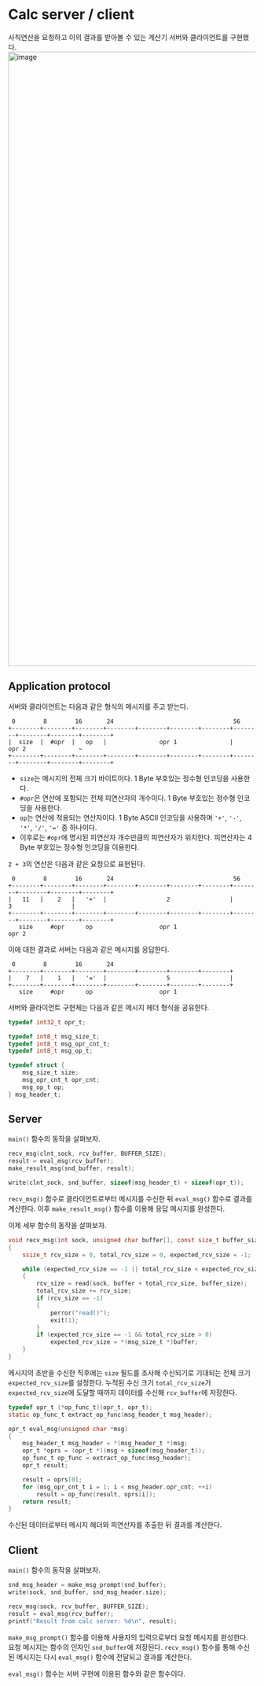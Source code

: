 # Calc server / client

사칙연산을 요청하고 이의 결과를 받아볼 수 있는 계산기 서버와 클라이언트를 구현했다.
<img width="1249" alt="image" src="https://github.com/user-attachments/assets/993e787c-9e9a-419f-832a-2007debcd55c">

## Application protocol

서버와 클라이언트는 다음과 같은 형식의 메시지를 주고 받는다.
```
 0        8        16       24                                  56
+--------+--------+--------+--------+--------+--------+--------+--------+--------+--------+--------+
|  size  |  #opr  |   op   |               opr 1               |               opr 2               ~
+--------+--------+--------+--------+--------+--------+--------+--------+--------+--------+--------+
```
- `size`는 메시지의 전체 크기 바이트이다. 1 Byte 부호있는 정수형 인코딩을 사용한다.
- `#opr`은 연산에 포함되는 전체 피연산자의 개수이다. 1 Byte 부호있는 정수형 인코딩을 사용한다.
- `op`는 연산에 적용되는 연산자이다. 1 Byte ASCII 인코딩을 사용하며 `'+'`, `'-'`, `'*'`, `'/'`, `'='` 중 하나이다.
- 이후로는 `#opr`에 명시된 피연산자 개수만큼의 피연산자가 위치한다. 피연산자는 4 Byte 부호있는 정수형 인코딩을 이용한다.

`2 + 3`의 연산은 다음과 같은 요청으로 표현된다.
```
 0        8        16       24                                  56
+--------+--------+--------+--------+--------+--------+--------+--------+--------+--------+--------+
|   11   |    2   |   '+'  |                 2                 |                 3                 |
+--------+--------+--------+--------+--------+--------+--------+--------+--------+--------+--------+
   size     #opr      op                   opr 1                               opr 2               
```

이에 대한 결과로 서버는 다음과 같은 메시지를 응답한다.
```
 0        8        16       24
+--------+--------+--------+--------+--------+--------+--------+
|    7   |    1   |   '='  |                 5                 |
+--------+--------+--------+--------+--------+--------+--------+
   size     #opr      op                   opr 1
```

서버와 클라이언트 구현체는 다음과 같은 메시지 헤더 형식을 공유한다.

```c
typedef int32_t opr_t;

typedef int8_t msg_size_t;
typedef int8_t msg_opr_cnt_t;
typedef int8_t msg_op_t;

typedef struct {
    msg_size_t size;
    msg_opr_cnt_t opr_cnt;
    msg_op_t op;
} msg_header_t;
```

## Server
`main()` 함수의 동작을 살펴보자.
```c
recv_msg(clnt_sock, rcv_buffer, BUFFER_SIZE);
result = eval_msg(rcv_buffer);
make_result_msg(snd_buffer, result);

write(clnt_sock, snd_buffer, sizeof(msg_header_t) + sizeof(opr_t));
```
`recv_msg()` 함수로 클라이언트로부터 메시지를 수신한 뒤 `eval_msg()` 함수로 결과를 계산한다. 이후 `make_result_msg()` 함수를 이용해 응답 메시지를 완성한다.

이제 세부 함수의 동작을 살펴보자.
```c
void recv_msg(int sock, unsigned char buffer[], const size_t buffer_size)
{
    ssize_t rcv_size = 0, total_rcv_size = 0, expected_rcv_size = -1;

    while (expected_rcv_size == -1 || total_rcv_size < expected_rcv_size)
    {
        rcv_size = read(sock, buffer + total_rcv_size, buffer_size);
        total_rcv_size += rcv_size;
        if (rcv_size == -1)
        {
            perror("read()");
            exit(1);
        }
        if (expected_rcv_size == -1 && total_rcv_size > 0)
            expected_rcv_size = *(msg_size_t *)buffer;
    }
}
```
메시지의 초반을 수신한 직후에는 `size` 필드를 조사해 수신되기로 기대되는 전체 크기 `expected_rcv_size`를 설정한다.
누적된 수신 크기 `total_rcv_size`가 `expected_rcv_size`에 도달할 때까지 데이터를 수신해 `rcv_buffer`에 저장한다.

```c
typedef opr_t (*op_func_t)(opr_t, opr_t);
static op_func_t extract_op_func(msg_header_t msg_header);

opr_t eval_msg(unsigned char *msg)
{
    msg_header_t msg_header = *(msg_header_t *)msg;
    opr_t *oprs = (opr_t *)(msg + sizeof(msg_header_t));
    op_func_t op_func = extract_op_func(msg_header);
    opr_t result;

    result = oprs[0];
    for (msg_opr_cnt_t i = 1; i < msg_header.opr_cnt; ++i)
        result = op_func(result, oprs[i]);
    return result;
}
```
수신된 데이터로부터 메시지 헤더와 피연산자를 추출한 뒤 결과를 계산한다.

## Client
`main()` 함수의 동작을 살펴보자.
```c
snd_msg_header = make_msg_prompt(snd_buffer);
write(sock, snd_buffer, snd_msg_header.size);

recv_msg(sock, rcv_buffer, BUFFER_SIZE);
result = eval_msg(rcv_buffer);
printf("Result from calc server: %d\n", result);
```
`make_msg_prompt()` 함수를 이용해 사용자의 입력으로부터 요청 메시지를 완성한다. 요청 메시지는 함수의 인자인 `snd_buffer`에 저장된다.
`recv_msg()` 함수를 통해 수신된 메시지는 다시 `eval_msg()` 함수에 전달되고 결과를 계산한다.

`eval_msg()` 함수는 서버 구현에 이용된 함수와 같은 함수이다.
